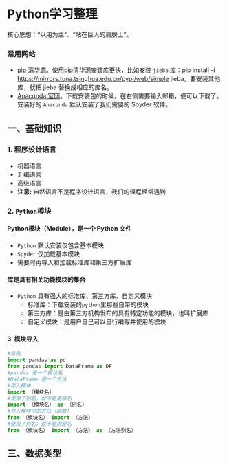 # Python学习整理
核心思想：“以用为主”、“站在巨人的肩膀上”。
### 常用网站
- [pip 清华源](https://mirrors.tuna.tsinghua.edu.cn/help/pypi/)。使用pip清华源安装库更快，比如安装 `jieba` 库：pip install -i https://mirrors.tuna.tsinghua.edu.cn/pypi/web/simple jieba。要安装其他库，就把 jieba 替换成相应的库名。
- [Anaconda 官网](https://www.anaconda.com/download)。下载安装包的时候，在右侧需要输入邮箱，便可以下载了。安装好的 `Anaconda` 默认安装了我们需要的 Spyder 软件。
## 一、基础知识
### 1. 程序设计语言
- 机器语言
- 汇编语言
- 高级语言
- **注意:** 自然语言不是程序设计语言，我们的课程经常遇到
### 2. `Python`模块
#### Python模块（Module），是一个 Python 文件
- `Python` 默认安装仅包含基本模块
- `Spyder` 仅加载基本模块
- 需要时再导入和加载标准库和第三方扩展库
#### 库是具有相关功能模块的集合
- `Python` 具有强大的标准库、第三方库、自定义模块
  - 标准库：下载安装的`python`里那些自带的模块
  - 第三方库：是由第三方机构发布的具有特定功能的模块，也叫扩展库 
  - 自定义模块：是用户自己可以自行编写并使用的模块
#### 3. 模块导入
```python
#示例
import pandas as pd
from pandas import DataFrame as DF
#pandas 是一个模块名
#DataFrame 是一个方法
#导入模块
import （模块名）
#使用了别名，就不能用原名
import （模块名） as （别名） 
#导入模块中的方法（函数）
from （模块名） import （方法）
#使用了别名，就不能用原名
from （模块名） import （方法） as （方法别名） 
```
## 三、数据类型